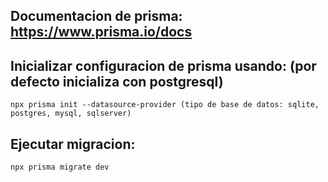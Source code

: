 ## Documentacion de prisma: https://www.prisma.io/docs

## Inicializar configuracion de prisma usando: (por defecto inicializa con postgresql)

```
npx prisma init --datasource-provider (tipo de base de datos: sqlite, postgres, mysql, sqlserver)
```

## Ejecutar migracion:

```
npx prisma migrate dev 

```